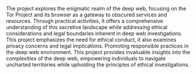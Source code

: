 The project explores the enigmatic realm of the deep web, focusing on the Tor Project and
its browser as a gateway to obscured services and resources. Through practical activities, it
offers a comprehensive understanding of this secretive landscape while addressing ethical
considerations and legal boundaries inherent in deep web investigations. This project
emphasizes the need for ethical conduct, it also examines privacy concerns and legal
implications. Promoting responsible practices in the deep web environment. This project
provides invaluable insights into the complexities of the deep web, empowering individuals
to navigate uncharted territories while upholding the principles of ethical investigations.
